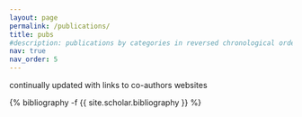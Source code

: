 ```yaml
---
layout: page
permalink: /publications/
title: pubs
#description: publications by categories in reversed chronological order. generated by jekyll-scholar.
nav: true
nav_order: 5
---
```

<!-- _pages/publications.md -->
continually updated with links to co-authors websites

<div class="publications">

{% bibliography -f {{ site.scholar.bibliography }} %}

</div>
